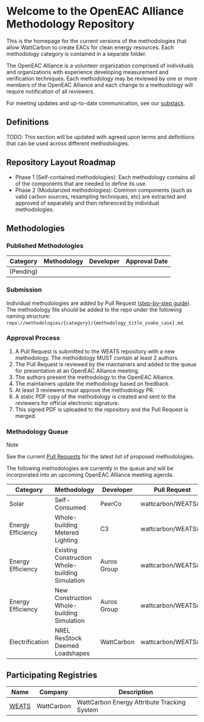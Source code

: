 # Welcome to the OpenEAC Alliance Methodology Repository

This is the homepage for the current versions of the methodologies that allow WattCarbon to create EACs for clean energy resources. Each methodology category is contained in a separate folder.

The OpenEAC Alliance is a volunteer organization comprised of individuals and organizations with experience developing measurement and verification techniques. Each methodology may be reviewed by one or more members of the OpenEAC Alliance and each change to a methodology will require notification of all reviewers.

For meeting updates and up-to-date communication, see our [substack](https://www.openeac.org/).

## Definitions

TODO: This section will be updated with agreed upon terms and definitions that can be used across different methodologies.

## Repository Layout Roadmap

- Phase 1 (Self-contained methodologies): Each methodology contains all of the components that are needed to define its use.
- Phase 2 (Modularized methodologies): Common components (such as valid carbon sources, resampling techniques, etc) are extracted and approved of separately and then referenced by individual methodologies.

## Methodologies

### Published Methodologies

| Category           | Methodology                                      | Developer      | Approval Date |
| ------------------ | ------------------------------------------------ | -------------- | ------------  |
| (Pending)  |  |  |  |

### Submission
Individual methodologies are added by Pull Request ([step-by-step guide](https://github.com/wattcarbon/WEATS/blob/main/how-to-submit.md)). The methodology file should be added to the repo under the following naming structure: `repo://methodologies/{category}/{methodology_title_snake_case}.md`.

### Approval Process

1. A Pull Request is submitted to the WEATS repository with a new methodology. The methodology MUST contain at least 2 authors.
2. The Pull Request is reviewed by the maintainers and added to the queue for presentation at an OpenEAC Alliance meeting.
3. The authors present the methodology to the OpenEAC Alliance.
4. The maintainers update the methodology based on feedback.
5. At least 3 reviewers must approve the methodology PR.
6. A static PDF copy of the methodology is created and sent to the reviewers for official electronic signature.
7. This signed PDF is uploaded to the repository and the Pull Request is merged.

### Methodology Queue

> [!NOTE]
> See the current [Pull Requests](https://github.com/wattcarbon/WEATS/pulls) for the latest list of proposed methodologies.

The following methodologies are currently in the queue and will be incorporated into an upcoming OpenEAC Alliance meeting agenda.

| Category           | Methodology                                      | Developer      | Pull Request       |
| ------------------ | ------------------------------------------------ | -------------- | ------------------ |
| Solar              | Self-Consumed                                    | PeerCo         | wattcarbon/WEATS#2 |
| Energy Efficiency  | Whole-building Metered Lighting                  | C3             | wattcarbon/WEATS#3 |
| Energy Efficiency  | Existing Construction Whole-building Simulation  | Auros Group    | wattcarbon/WEATS#5 |
| Energy Efficiency  | New Construction Whole-building Simulation       | Auros Group    | wattcarbon/WEATS#4 |
| Electrification    | NREL ResStock Deemed Loadshapes                  | WattCarbon     | wattcarbon/WEATS#6 |

## Participating Registries

| Name                                     | Company            | Description                                |
| ---------------------------------------- | -------------------| ------------------------------------------ |
|[WEATS](https://www.wattcarbon.com/weats) | WattCarbon         |WattCarbon Energy Attribute Tracking System |
